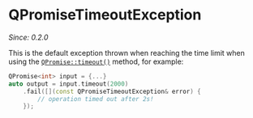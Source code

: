 # QPromiseTimeoutException

*Since: 0.2.0*

This is the default exception thrown when reaching the time limit when using the
[`QPromise::timeout()`](../qpromise/timeout.md) method, for example:

```cpp
QPromise<int> input = {...}
auto output = input.timeout(2000)
    .fail([](const QPromiseTimeoutException& error) {
        // operation timed out after 2s!
    });
```
